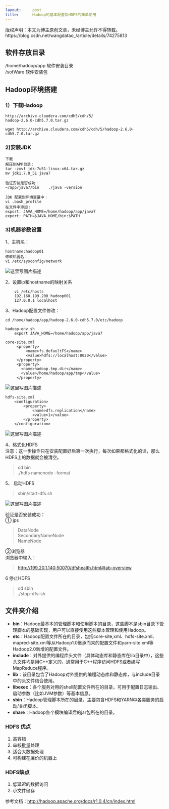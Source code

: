 ```yaml
---
layout:     post
title:      Hadoop的基本配置及HDFS的简单使用
---
```

<div id="article_content" class="article_content clearfix csdn-tracking-statistics" data-pid="blog" data-mod="popu_307" data-dsm="post">
								<div class="article-copyright">
					版权声明：本文为博主原创文章，未经博主允许不得转载。					https://blog.csdn.net/wangdatao_/article/details/74275813				</div>
								            <div id="content_views" class="markdown_views prism-atom-one-dark">
							<!-- flowchart 箭头图标 勿删 -->
							<svg xmlns="http://www.w3.org/2000/svg" style="display: none;"><path stroke-linecap="round" d="M5,0 0,2.5 5,5z" id="raphael-marker-block" style="-webkit-tap-highlight-color: rgba(0, 0, 0, 0);"></path></svg>
							<h2 id="软件存放目录">软件存放目录</h2>

<p>/home/hadoop/app    软件安装目录 <br>
            /sofWare    软件安装包</p>



<h2 id="hadoop环境搭建">Hadoop环境搭建</h2>



<h3 id="1下载hadoop">1）下载Hadoop</h3>

<pre><code>http://archive.cloudera.com/cdh5/cdh/5/
hadoop-2.6.0-cdh5.7.0.tar.gz

wget http://archive.cloudera.com/cdh5/cdh/5/hadoop-2.6.0-cdh5.7.0.tar.gz
</code></pre>



<h3 id="2安装jdk">2)安装JDK</h3>

<pre><code>下载
解压到APP目录： 
tar -zxvf jdk-7u51-linux-x64.tar.gz 
mv jdk1.7.0_51 java7

验证安装是否成功：
~/app/java7/bin    ./java -version

JDK 配置到环境变量中：
vi .bash_profile
在文件中添加： 
export: JAVA_HOME=/home/hadoop/app/java7
export: PATH=$JAVA_HOME/bin:$PATH
</code></pre>



<h3 id="3机器参数设置">3)机器参数设置</h3>

<p>1、主机名：</p>

<pre><code>hostname:hadoop01
修改机器名：
vi /etc/sysconfig/network
</code></pre>

<p><img src="https://img-blog.csdn.net/20170703140907935?watermark/2/text/aHR0cDovL2Jsb2cuY3Nkbi5uZXQvd2FuZ2RhdGFvXw==/font/5a6L5L2T/fontsize/400/fill/I0JBQkFCMA==/dissolve/70/gravity/SouthEast" alt="这里写图片描述" title=""></p>

<p>2、设置ip和hostname的映射关系</p>

<pre><code>    vi /etc/hosts
    192.168.199.200 hadoop001
    127.0.0.1 localhost
</code></pre>

<p>3、Hadoop配置文件修改：</p>

<pre><code>cd /home/hadoop/app/hadoop-2.6.0-cdh5.7.0/etc/hadoop

hadoop-env.sh
    export JAVA_HOME=/home/hadoop/app/java7

core-site.xml
     &lt;property&gt;
         &lt;name&gt;fs.defaultFS&lt;/name&gt;
         &lt;value&gt;hdfs://localhost:8020&lt;/value&gt;
     &lt;/property&gt;
     &lt;property&gt;
       &lt;name&gt;hadoop.tmp.dir&lt;/name&gt;
       &lt;value&gt;/home/hadoop/app/tmp&lt;/value&gt;
     &lt;/property&gt;
</code></pre>

<p><img src="https://img-blog.csdn.net/20170703153832528?watermark/2/text/aHR0cDovL2Jsb2cuY3Nkbi5uZXQvd2FuZ2RhdGFvXw==/font/5a6L5L2T/fontsize/400/fill/I0JBQkFCMA==/dissolve/70/gravity/SouthEast" alt="这里写图片描述" title=""></p>

<pre><code>hdfs-site.xml
    &lt;configuration&gt;
        &lt;property&gt;
            &lt;name&gt;dfs.replication&lt;/name&gt;
            &lt;value&gt;1&lt;/value&gt;
        &lt;/property&gt;
    &lt;/configuration&gt;
</code></pre>

<p><img src="https://img-blog.csdn.net/20170703154200001?watermark/2/text/aHR0cDovL2Jsb2cuY3Nkbi5uZXQvd2FuZ2RhdGFvXw==/font/5a6L5L2T/fontsize/400/fill/I0JBQkFCMA==/dissolve/70/gravity/SouthEast" alt="这里写图片描述" title=""></p>

<p>4、格式化HDFS <br>
    注意：这一步操作只在安装配置好后第一次执行，每次如果都格式化的话，那么HDFS上的数据就会被清空。</p>

<blockquote>
  <p>cd bin <br>
  ./hdfs namenode -format</p>
</blockquote>

<p>5、 启动HDFS</p>

<blockquote>
  <p>sbin/start-dfs.sh</p>
</blockquote>

<p><img src="https://img-blog.csdn.net/20170703192706654?watermark/2/text/aHR0cDovL2Jsb2cuY3Nkbi5uZXQvd2FuZ2RhdGFvXw==/font/5a6L5L2T/fontsize/400/fill/I0JBQkFCMA==/dissolve/70/gravity/SouthEast" alt="这里写图片描述" title=""></p>

<p>验证是否安装成功： <br>
① jps</p>

<blockquote>
  <p>DataNode <br>
  SecondaryNameNode <br>
  NameNode</p>
</blockquote>

<p>②浏览器 <br>
浏览器中输入：</p>

<blockquote>
  <p><a href="http://199.20.1.140:50070/dfshealth.html#tab-overview" rel="nofollow" target="_blank">http://199.20.1.140:50070/dfshealth.html#tab-overview</a></p>
</blockquote>

<p>6 停止HDFS</p>

<blockquote>
  <p>cd sbin <br>
  ./stop-dfs-sh</p>
</blockquote>



<h2 id="文件夹介绍">文件夹介绍</h2>

<ul>
<li><strong>bin</strong>：Hadoop最基本的管理脚本和使用脚本的目录，这些脚本是sbin目录下管理脚本的基础实现，用户可以直接使用这些脚本管理和使用Hadoop。</li>
<li><strong>etc</strong>：Hadoop配置文件所在的目录，包括core-site,xml、hdfs-site.xml、mapred-site.xml等从Hadoop1.0继承而来的配置文件和yarn-site.xml等Hadoop2.0新增的配置文件。</li>
<li><strong>include</strong>：对外提供的编程库头文件（具体动态库和静态库在lib目录中），这些头文件均是用C++定义的，通常用于C++程序访问HDFS或者编写MapReduce程序。</li>
<li><strong>lib</strong>：该目录包含了Hadoop对外提供的编程动态库和静态库，与include目录中的头文件结合使用。</li>
<li><strong>libexec</strong>：各个服务对用的shell配置文件所在的目录，可用于配置日志输出、启动参数（比如JVM参数）等基本信息。</li>
<li><strong>sbin</strong>：Hadoop管理脚本所在的目录，主要包含HDFS和YARN中各类服务的启动/关闭脚本。</li>
<li><strong>share</strong>：Hadoop各个模块编译后的jar包所在的目录。</li>
</ul>



<h3 id="hdfs-优点">HDFS 优点</h3>

<ol>
<li>高容错</li>
<li>审核批量处理</li>
<li>适合大数据处理</li>
<li>可构建在廉价的机器上</li>
</ol>



<h3 id="hdfs缺点">HDFS缺点</h3>

<ol>
<li>低延迟的数据访问</li>
<li>小文件储存 </li>
</ol>

<p>参考文档：<a href="http://hadoop.apache.org/docs/r1.0.4/cn/index.html" rel="nofollow" target="_blank">http://hadoop.apache.org/docs/r1.0.4/cn/index.html</a></p>            </div>
						<link href="https://csdnimg.cn/release/phoenix/mdeditor/markdown_views-9e5741c4b9.css" rel="stylesheet">
                </div>